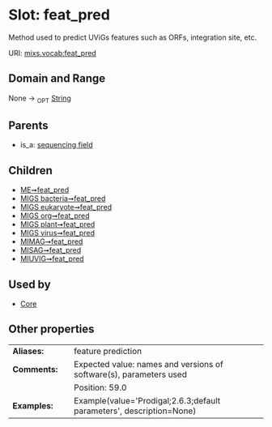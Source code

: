 
# Slot: feat_pred


Method used to predict UViGs features such as ORFs, integration site, etc.

URI: [mixs.vocab:feat_pred](https://w3id.org/mixs/vocab/feat_pred)


## Domain and Range

None ->  <sub>OPT</sub> [String](types/String.md)

## Parents

 *  is_a: [sequencing field](sequencing_field.md)

## Children

 *  [ME➞feat_pred](ME_feat_pred.md)
 *  [MIGS bacteria➞feat_pred](MIGS_bacteria_feat_pred.md)
 *  [MIGS eukaryote➞feat_pred](MIGS_eukaryote_feat_pred.md)
 *  [MIGS org➞feat_pred](MIGS_org_feat_pred.md)
 *  [MIGS plant➞feat_pred](MIGS_plant_feat_pred.md)
 *  [MIGS virus➞feat_pred](MIGS_virus_feat_pred.md)
 *  [MIMAG➞feat_pred](MIMAG_feat_pred.md)
 *  [MISAG➞feat_pred](MISAG_feat_pred.md)
 *  [MIUVIG➞feat_pred](MIUVIG_feat_pred.md)

## Used by

 * [Core](Core.md)

## Other properties

|  |  |  |
| --- | --- | --- |
| **Aliases:** | | feature prediction |
| **Comments:** | | Expected value: names and versions of software(s), parameters used |
|  | | Position: 59.0 |
| **Examples:** | | Example(value='Prodigal;2.6.3;default parameters', description=None) |

